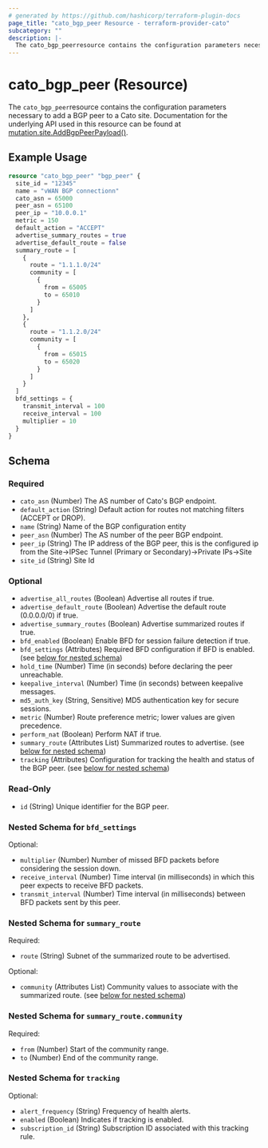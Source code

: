 ```yaml
---
# generated by https://github.com/hashicorp/terraform-plugin-docs
page_title: "cato_bgp_peer Resource - terraform-provider-cato"
subcategory: ""
description: |-
  The cato_bgp_peerresource contains the configuration parameters necessary to add a BGP peer to a Cato site. Documentation for the underlying API used in this resource can be found at mutation.site.AddBgpPeerPayload() https://api.catonetworks.com/documentation/#definition-AddBgpPeerPayload.
---
```


# cato_bgp_peer (Resource)

The `cato_bgp_peer`resource contains the configuration parameters necessary to add a BGP peer to a Cato site. Documentation for the underlying API used in this resource can be found at [mutation.site.AddBgpPeerPayload()](https://api.catonetworks.com/documentation/#definition-AddBgpPeerPayload).

## Example Usage

```terraform
resource "cato_bgp_peer" "bgp_peer" {
  site_id = "12345"
  name = "vWAN BGP connectionn"
  cato_asn = 65000
  peer_asn = 65100
  peer_ip = "10.0.0.1"
  metric = 150
  default_action = "ACCEPT"
  advertise_summary_routes = true
  advertise_default_route = false
  summary_route = [
    {
      route = "1.1.1.0/24"
      community = [
        {
          from = 65005
          to = 65010
        }
      ]
    },
    {
      route = "1.1.2.0/24"
      community = [
        {
          from = 65015
          to = 65020
        }
      ]
    }
  ]
  bfd_settings = {
    transmit_interval = 100
    receive_interval = 100
    multiplier = 10
  }
}
```

<!-- schema generated by tfplugindocs -->
## Schema

### Required

- `cato_asn` (Number) The AS number of Cato's BGP endpoint.
- `default_action` (String) Default action for routes not matching filters (ACCEPT or DROP).
- `name` (String) Name of the BGP configuration entity
- `peer_asn` (Number) The AS number of the peer BGP endpoint.
- `peer_ip` (String) The IP address of the BGP peer, this is the configured ip from the Site->IPSec Tunnel (Primary or Secondary)->Private IPs->Site
- `site_id` (String) Site Id

### Optional

- `advertise_all_routes` (Boolean) Advertise all routes if true.
- `advertise_default_route` (Boolean) Advertise the default route (0.0.0.0/0) if true.
- `advertise_summary_routes` (Boolean) Advertise summarized routes if true.
- `bfd_enabled` (Boolean) Enable BFD for session failure detection if true.
- `bfd_settings` (Attributes) Required BFD configuration if BFD is enabled. (see [below for nested schema](#nestedatt--bfd_settings))
- `hold_time` (Number) Time (in seconds) before declaring the peer unreachable.
- `keepalive_interval` (Number) Time (in seconds) between keepalive messages.
- `md5_auth_key` (String, Sensitive) MD5 authentication key for secure sessions.
- `metric` (Number) Route preference metric; lower values are given precedence.
- `perform_nat` (Boolean) Perform NAT if true.
- `summary_route` (Attributes List) Summarized routes to advertise. (see [below for nested schema](#nestedatt--summary_route))
- `tracking` (Attributes) Configuration for tracking the health and status of the BGP peer. (see [below for nested schema](#nestedatt--tracking))

### Read-Only

- `id` (String) Unique identifier for the BGP peer.

<a id="nestedatt--bfd_settings"></a>
### Nested Schema for `bfd_settings`

Optional:

- `multiplier` (Number) Number of missed BFD packets before considering the session down.
- `receive_interval` (Number) Time interval (in milliseconds) in which this peer expects to receive BFD packets.
- `transmit_interval` (Number) Time interval (in milliseconds) between BFD packets sent by this peer.


<a id="nestedatt--summary_route"></a>
### Nested Schema for `summary_route`

Required:

- `route` (String) Subnet of the summarized route to be advertised.

Optional:

- `community` (Attributes List) Community values to associate with the summarized route. (see [below for nested schema](#nestedatt--summary_route--community))

<a id="nestedatt--summary_route--community"></a>
### Nested Schema for `summary_route.community`

Required:

- `from` (Number) Start of the community range.
- `to` (Number) End of the community range.



<a id="nestedatt--tracking"></a>
### Nested Schema for `tracking`

Optional:

- `alert_frequency` (String) Frequency of health alerts.
- `enabled` (Boolean) Indicates if tracking is enabled.
- `subscription_id` (String) Subscription ID associated with this tracking rule.
